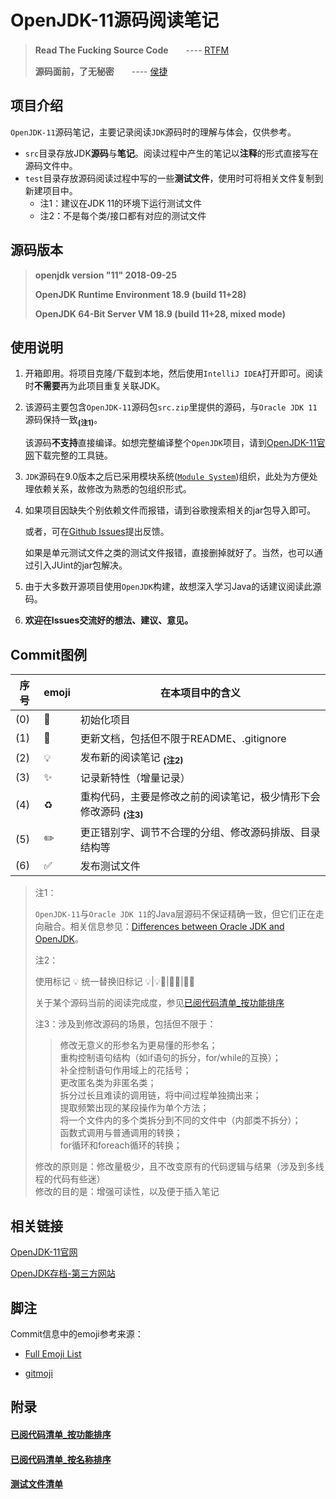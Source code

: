 # OpenJDK-11源码阅读笔记

> **Read The Fucking Source Code**　　---- [RTFM](https://en.wikipedia.org/wiki/RTFM)
>     
> **源码面前，了无秘密**　　---- [侯捷](https://zh.wikipedia.org/wiki/%E4%BE%AF%E4%BF%8A%E5%82%91_%28%E4%BD%9C%E5%AE%B6%29)


## 项目介绍

`OpenJDK-11`源码笔记，主要记录阅读`JDK`源码时的理解与体会，仅供参考。

* `src`目录存放JDK**源码**与**笔记**。阅读过程中产生的笔记以**注释**的形式直接写在源码文件中。
* `test`目录存放源码阅读过程中写的一些**测试文件**，使用时可将相关文件复制到新建项目中。
  * 注1：建议在JDK 11的环境下运行测试文件
  * 注2：不是每个类/接口都有对应的测试文件


## 源码版本

> **openjdk version "11" 2018-09-25**
>
> **OpenJDK Runtime Environment 18.9 (build 11+28)**
>
> **OpenJDK 64-Bit Server VM 18.9 (build 11+28, mixed mode)**


## 使用说明

1. 开箱即用。将项目克隆/下载到本地，然后使用`IntelliJ IDEA`打开即可。阅读时**不需要**再为此项目重复关联JDK。
    
2. 该源码主要包含`OpenJDK-11`源码包`src.zip`里提供的源码，与`Oracle JDK 11`源码保持一致<sub>**(注1)**</sub>。
    
   该源码**不支持**直接编译。如想完整编译整个`OpenJDK`项目，请到[OpenJDK-11官网](http://jdk.java.net/11/)下载完整的工具链。
    
3. `JDK`源码在9.0版本之后已采用模块系统([`Module System`](http://openjdk.java.net/projects/jigsaw/spec/sotms/))组织，此处为方便处理依赖关系，故修改为熟悉的包组织形式。
    
4. 如果项目因缺失个别依赖文件而报错，请到谷歌搜索相关的jar包导入即可。
    
   或者，可在[Github Issues](https://github.com/kangjianwei/OpenJDK-11/issues)提出反馈。
   
   如果是单元测试文件之类的测试文件报错，直接删掉就好了。当然，也可以通过引入JUint的jar包解决。
    
5. 由于大多数开源项目使用`OpenJDK`构建，故想深入学习Java的话建议阅读此源码。
    
6. **欢迎在Issues交流好的想法、建议、意见。**
    

## Commit图例

| 序号 | emoji | 在本项目中的含义 |
| ---- | ----- | --------------- |
| (0) | :tada: | 初始化项目 |
| (1) | :memo: | 更新文档，包括但不限于README、.gitignore |
| (2) | :bulb: | 发布新的阅读笔记 <sub>**(注2)**</sub> |
| (3) | :sparkles: | 记录新特性（增量记录） |
| (4) | :recycle: | 重构代码，主要是修改之前的阅读笔记，极少情形下会修改源码 <sub>**(注3)**</sub> |
| (5) | :pencil2: | 更正错别字、调节不合理的分组、修改源码排版、目录结构等 |
| (6) | :white_check_mark: | 发布测试文件 |

> 
> 注1：
> 
> `OpenJDK-11`与`Oracle JDK 11`的Java层源码不保证精确一致，但它们正在走向融合。相关信息参见：[Differences between Oracle JDK and OpenJDK](https://stackoverflow.com/questions/22358071/differences-between-oracle-jdk-and-openjdk)。
> 
> 注2：    
>    
> 使用标记 :bulb: 统一替换旧标记 :bulb:|:bulb::clown_face:|:construction::sparkles:|:construction::speech_balloon:    
>    
> 关于某个源码当前的阅读完成度，参见[已阅代码清单_按功能排序](已阅代码清单_按功能排序.md)    
>    
> 注3：涉及到修改源码的场景，包括但不限于： 
>    
>> 修改无意义的形参名为更易懂的形参名；        
>> 重构控制语句结构（如if语句的拆分，for/while的互换）；    
>> 补全控制语句作用域上的花括号；    
>> 更改匿名类为非匿名类；    
>> 拆分过长且难读的调用链，将中间过程单独摘出来；    
>> 提取频繁出现的某段操作为单个方法；     
>> 将一个文件内的多个类拆分到不同的文件中（内部类不拆分）；     
>> 函数式调用与普通调用的转换；     
>> for循环和foreach循环的转换；     
>>     
>    
> 修改的原则是：修改量极少，且不改变原有的代码逻辑与结果（涉及到多线程的代码有些迷）    
> 修改的目的是：增强可读性，以及便于插入笔记


## 相关链接

[OpenJDK-11官网](http://jdk.java.net/11/)    

[OpenJDK存档-第三方网站](https://adoptopenjdk.net/?variant=openjdk11&jvmVariant=hotspot)    


## 脚注

Commit信息中的emoji参考来源：

* [Full Emoji List](https://unicode.org/emoji/charts/full-emoji-list.html)   
 
* [gitmoji](https://gitmoji.carloscuesta.me/)    
 

## 附录

#### [已阅代码清单_按功能排序](已阅代码清单_按功能排序.md)
#### [已阅代码清单_按名称排序](已阅代码清单_按名称排序.md)
#### [测试文件清单](测试文件清单.md)
